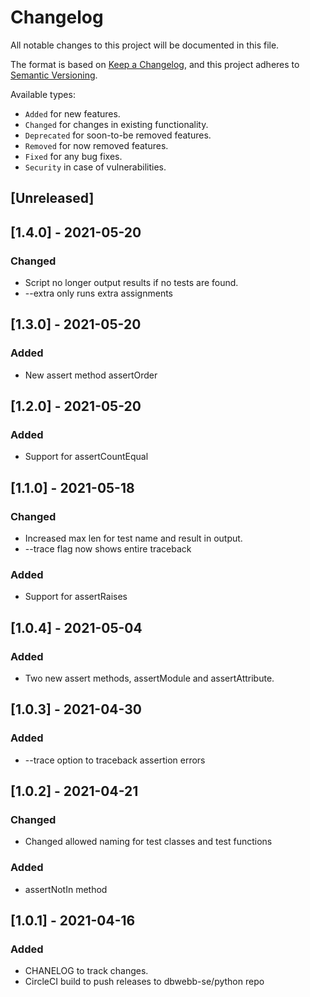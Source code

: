# Changelog
All notable changes to this project will be documented in this file.

The format is based on [Keep a Changelog](https://keepachangelog.com/en/1.0.0/),
and this project adheres to [Semantic Versioning](https://semver.org/spec/v2.0.0.html).

Available types:

- `Added` for new features.
- `Changed` for changes in existing functionality.
- `Deprecated` for soon-to-be removed features.
- `Removed` for now removed features.
- `Fixed` for any bug fixes.
- `Security` in case of vulnerabilities.

## [Unreleased]

## [1.4.0] - 2021-05-20
### Changed
- Script no longer output results if no tests are found.
- --extra only runs extra assignments



## [1.3.0] - 2021-05-20
### Added
- New assert method assertOrder



## [1.2.0] - 2021-05-20
### Added
- Support for assertCountEqual



## [1.1.0] - 2021-05-18
### Changed
- Increased max len for test name and result in output.
- --trace flag now shows entire traceback

### Added
- Support for assertRaises



## [1.0.4] - 2021-05-04
### Added
-  Two new assert methods, assertModule and assertAttribute.


## [1.0.3] - 2021-04-30
### Added
- --trace option to traceback assertion errors

## [1.0.2] - 2021-04-21
### Changed
- Changed allowed naming for test classes and test functions
### Added
- assertNotIn method

## [1.0.1] - 2021-04-16
### Added
- CHANELOG to track changes.
- CircleCI build to push releases to dbwebb-se/python repo
